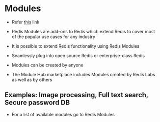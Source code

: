 # Modules

- Refer [this](redismodules.com) link

- Redis Modules are add-ons to Redis which extend Redis to cover most of the popular use cases for any industry
- It is possible to extend Redis functionality using Redis Modules 
- Seamlessly plug into open source Redis or enterprise-class Redis
- Modules can be created by anyone
- The Module Hub marketplace includes Modules created by Redis Labs as well as by others

## Examples: Image processing, Full text search, Secure password DB

- For a list of available modules go to Redis Modules 

